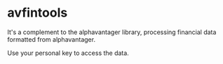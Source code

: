 # avfintools
It's a complement to the alphavantager library, processing financial data formatted from alphavantager.

Use your personal key to access the data.

